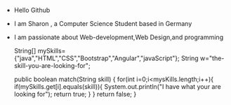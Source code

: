- Hello Github
  
- I am Sharon , a Computer Science Student based in Germany

- I am passionate about Web-development,Web Design,and programming

  String[] mySkills={"java","HTML","CSS","Bootstrap","Angular","javaScript"};
   String w="the-skill-you-are-looking-for";

   public boolean match(String skill) {
   for(int i=0;i<mysKills.length;i++){
     if(mySkills.get[i].equals(skill)){
       System.out.println("I have what your are looking for");
       return true;
     }
   }
   return false;
 }
  


